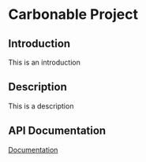 # Carbonable Project

## Introduction

This is an introduction

## Description

This is a description

## API Documentation

[Documentation](./minter.md)